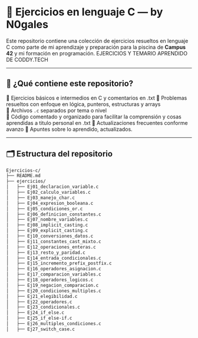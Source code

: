 # 🧠 Ejercicios en lenguaje C — by N0gales

Este repositorio contiene una colección de ejercicios resueltos en lenguaje C como parte de mi aprendizaje y preparación para la piscina de **Campus 42** y mi formación en programación. 
EJERCICIOS Y TEMARIO APRENDIDO DE CODDY.TECH

---

## 📌 ¿Qué contiene este repositorio?

🔹 Ejercicios básicos e intermedios en C  y comentarios en .txt
🔹 Problemas resueltos con enfoque en lógica, punteros, estructuras y arrays  
🔹 Archivos `.c` separados por tema o nivel  
🔹 Código comentado y organizado para facilitar la comprensión y cosas aprendidas a titulo personal en .txt 
🔹 Actualizaciones frecuentes conforme avanzo
🔹 Apuntes sobre lo aprendido, actualizados.

---

## 🗂️ Estructura del repositorio

```bash
Ejercicios-c/
├── README.md
├── ejercicios/
│   ├── Ej01_declaracion_variable.c
│   ├── Ej02_calculo_variables.c
│   ├── Ej03_manejo_char.c
│   ├── Ej04_expresion_booleana.c
│   ├── Ej05_condiciones_or.c
│   ├── Ej06_definicion_constantes.c
│   ├── Ej07_nombre_variables.c
│   ├── Ej08_implicit_casting.c
│   ├── Ej09_explicit_casting.c
│   ├── Ej10_conversiones_datos.c
│   ├── Ej11_constantes_cast_mixto.c
│   ├── Ej12_operaciones_enteras.c
│   ├── Ej13_resto_y_paridad.c
│   ├── Ej14_entrada_condicionales.c
│   ├── Ej15_incremento_prefix_postfix.c
│   ├── Ej16_operadores_asignacion.c
│   ├── Ej17_comparacion_variables.c
│   ├── Ej18_operadores_logicos.c
│   ├── Ej19_negacion_comparacion.c
│   ├── Ej20_condiciones_multiples.c
│   ├── Ej21_elegibilidad.c
│   ├── Ej22_operadores.c
│   ├── Ej23_condicionales.c
│   ├── Ej24_if_else.c
│   ├── Ej25_if_else-if.c
│   ├── Ej26_multiples_condiciones.c
│   ├── Ej27_switch_case.c
